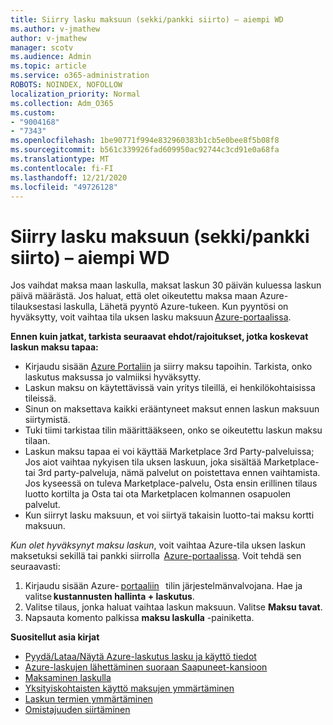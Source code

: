 ```yaml
---
title: Siirry lasku maksuun (sekki/pankki siirto) – aiempi WD
ms.author: v-jmathew
author: v-jmathew
manager: scotv
ms.audience: Admin
ms.topic: article
ms.service: o365-administration
ROBOTS: NOINDEX, NOFOLLOW
localization_priority: Normal
ms.collection: Adm_O365
ms.custom:
- "9004168"
- "7343"
ms.openlocfilehash: 1be90771f994e832960383b1cb5e0bee8f5b08f8
ms.sourcegitcommit: b561c339926fad609950ac92744c3cd91e0a68fa
ms.translationtype: MT
ms.contentlocale: fi-FI
ms.lasthandoff: 12/21/2020
ms.locfileid: "49726128"
---
```

# <a name="switch-to-invoice-pay-chequewire-transfer---legacy-wd"></a>Siirry lasku maksuun (sekki/pankki siirto) – aiempi WD

Jos vaihdat maksa maan laskulla, maksat laskun 30 päivän kuluessa laskun päivä määrästä. Jos haluat, että olet oikeutettu maksa maan Azure-tilauksestasi laskulla, Lähetä pyyntö Azure-tukeen. Kun pyyntösi on hyväksytty, voit vaihtaa tila uksen lasku maksuun [Azure-portaalissa](https://portal.azure.com/).

**Ennen kuin jatkat, tarkista seuraavat ehdot/rajoitukset, jotka koskevat laskun maksu tapaa:**

- Kirjaudu sisään [Azure Portaliin](https://portal.azure.com/) ja siirry maksu tapoihin. Tarkista, onko laskutus maksussa jo valmiiksi hyväksytty.
- Laskun maksu on käytettävissä vain yritys tileillä, ei henkilökohtaisissa tileissä.
- Sinun on maksettava kaikki erääntyneet maksut ennen laskun maksuun siirtymistä.
- Tuki tiimi tarkistaa tilin määrittääkseen, onko se oikeutettu laskun maksu tilaan.
- Laskun maksu tapaa ei voi käyttää Marketplace 3rd Party-palveluissa; Jos aiot vaihtaa nykyisen tila uksen laskuun, joka sisältää Marketplace-tai 3rd party-palveluja, nämä palvelut on poistettava ennen vaihtamista. Jos kyseessä on tuleva Marketplace-palvelu, Osta ensin erillinen tilaus luotto kortilta ja Osta tai ota Marketplacen kolmannen osapuolen palvelut.
- Kun siirryt lasku maksuun, et voi siirtyä takaisin luotto-tai maksu kortti maksuun.

*Kun olet hyväksynyt maksu laskun*, voit vaihtaa Azure-tila uksen laskun maksetuksi sekillä tai pankki siirrolla  [Azure-portaalissa](https://portal.azure.com/).
Voit tehdä sen seuraavasti:

1. Kirjaudu sisään Azure- [portaaliin](https://portal.azure.com/)   tilin järjestelmänvalvojana. Hae ja valitse **kustannusten hallinta + laskutus**.
2. Valitse tilaus, jonka haluat vaihtaa laskun maksuun. Valitse **Maksu tavat**.
3. Napsauta komento palkissa **maksu laskulla** -painiketta.

**Suositellut asia kirjat**

- [Pyydä/Lataa/Näytä Azure-laskutus lasku ja käyttö tiedot](https://docs.microsoft.com/azure/billing/billing-download-azure-invoice-daily-usage-date)
- [Azure-laskujen lähettäminen suoraan Saapuneet-kansioon](https://docs.microsoft.com/azure/billing/billing-download-azure-invoice-daily-usage-date)
- [Maksaminen laskulla](https://docs.microsoft.com/azure/billing/billing-how-to-pay-by-invoice)
- [Yksityiskohtaisten käyttö maksujen ymmärtäminen](https://docs.microsoft.com/azure/billing/billing-understand-your-bill)
- [Laskun termien ymmärtäminen](https://docs.microsoft.com/azure/billing/billing-understand-your-invoice)
- [Omistajuuden siirtäminen](https://docs.microsoft.com/azure/billing/billing-subscription-transfer)
